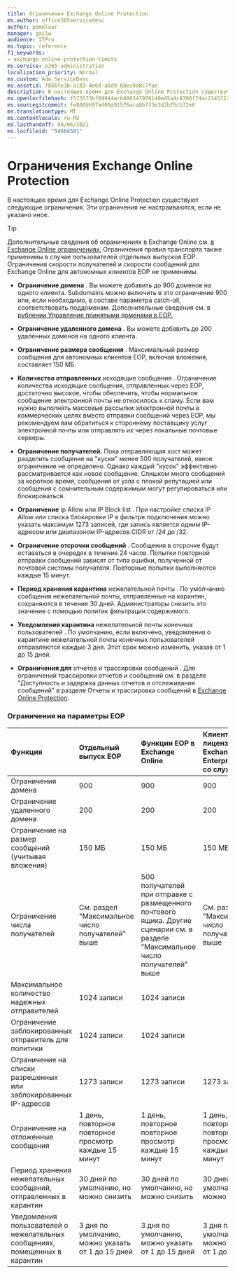 ```yaml
---
title: Ограничения Exchange Online Protection
ms.author: office365servicedesc
author: pamelaar
manager: gailw
audience: ITPro
ms.topic: reference
f1_keywords:
- exchange-online-protection-limits
ms.service: o365-administration
localization_priority: Normal
ms.custom: Adm_ServiceDesc
ms.assetid: f866fe3b-a183-4e6d-abd9-bbec0a0c7fae
description: В настоящее время для Exchange Online Protection существуют следующие ограничения. Эти ограничения не настраиваются, если не указано иное.
ms.openlocfilehash: f573f73bf69944ecb400347978140e45a4c8700f74ac214572228ae83fc3c7fb
ms.sourcegitcommit: fe808bb97ad09a91576aca8b733e3d2b75cb72e6
ms.translationtype: MT
ms.contentlocale: ru-RU
ms.lasthandoff: 08/06/2021
ms.locfileid: "54664501"
---
```

# <a name="exchange-online-protection-limits"></a>Ограничения Exchange Online Protection

В настоящее время для Exchange Online Protection существуют следующие ограничения. Эти ограничения не настраиваются, если не указано иное. 
  
> [!TIP]
> Дополнительные сведения об ограничениях в Exchange Online см. [в Exchange Online ограничениях.](../exchange-online-service-description/exchange-online-limits.md) Ограничения правил транспорта также применимы в случае пользователей отдельных выпусков EOP. Ограничения скорости получателей и скорости сообщений для Exchange Online для автономных клиентов EOP не применимы. 
  
- **Ограничение домена** . Вы можете добавить до 900 доменов на одного клиента. Subdomains можно включить в это ограничение 900 или, если необходимо, в составе параметра catch-all, соответствовать поддоменам. Дополнительные сведения см. в [рублении Управление принятыми доменами в EOP.](/microsoft-365/security/office-365-security/exchange-online-protection-overview)

- **Ограничение удаленного домена** . Вы можете добавить до 200 удаленных доменов на одного клиента.
    
- **Ограничение размера сообщения** . Максимальный размер сообщения для автономных клиентов EOP, включая вложения, составляет 150 МБ. 
    
- **Количество отправленных** исходящие сообщения . Ограничение количества исходящие сообщения, отправленных через EOP, достаточно высокое, чтобы обеспечить, чтобы нормальное сообщение электронной почты не относилось к спаму. Если вам нужно выполнять массовые рассылки электронной почты в коммерческих целях вместо отправки сообщений через EOP, мы рекомендуем вам обратиться к стороннему поставщику услуг электронной почты или отправлять их через локальные почтовые серверы. 
    
- **Ограничение получателей.** Пока отправляющая хост может разделить сообщение на "куски" менее 500 получателей, явное ограничение не определено. Однако каждый "кусок" эффективно рассматривается как новое сообщение. Слишком много сообщений за короткое время, сообщения от узла с плохой репутацией или сообщения с сомнительным содержимым могут регулироваться или блокироваться. 
    
- **Ограничение** ip Allow или IP Block list . При настройке списка IP Allow или списка блокировки IP в фильтре подключения можно указать максимум 1273 записей, где запись является одним IP-адресом или диапазоном IP-адресов CIDR от /24 до /32. 
    
- **Ограничение отсрочки сообщений** . Сообщения в отсрочке будут оставаться в очередях в течение 24 часов. Попытки повторной отправки сообщений зависят от типа ошибки, полученной от почтовой системы получателя. Повторные попытки выполняются каждые 15 минут. 
    
- **Период хранения карантина** нежелательной почты . По умолчанию сообщения нежелательной почты, отправленные на карантин, сохраняются в течение 30 дней. Администраторы снизить это значение с помощью политик фильтрации содержимого. 
    
- **Уведомления карантина** нежелательной почты конечных пользователей . По умолчанию, если включено, уведомления о карантине нежелательной почты конечных пользователей отправляются каждые 3 дня. Этот срок можно изменить, указав от 1 до 15 дней. 
    
- **Ограничения для** отчетов и трассировки сообщений . Для ограничений трассировки отчетов и сообщений см. в разделе "Доступность и задержка данных отчетов и отслеживания сообщений" в разделе Отчеты и трассировка сообщений в [Exchange Online Protection](/microsoft-365/security/office-365-security/reporting-and-message-trace-in-exchange-online-protection).
    
### <a name="limits-across-eop-options"></a>Ограничения на параметры EOP

| Функция | Отдельный выпуск EOP | Функции EOP в Exchange Online | Клиентская лицензия Exchange Enterprise CAL со службами |
|:-----|:-----|:-----|:-----|
|Ограничения домена  <br/> |900  <br/> |900  <br/> |900  <br/> |
|Ограничение удаленного домена  <br/> |200  <br/> |200  <br/> |200  <br/> |
|Ограничение на размер сообщений (учитывая вложения)  <br/> |150 МБ  <br/> |150 МБ  <br/> |150 МБ  <br/> |
|Ограничение числа получателей  <br/> |См. раздел "Максимальное число получателей" выше  <br/> |500 получателей при отправке с размещенного почтового ящика. Другие сценарии см. в разделе "Максимальное число получателей" выше  <br/> |См. раздел "Максимальное число получателей" выше  <br/> |
|Максимальное количество надежных отправителей  <br/> |1024 записи  <br/> |1024 записи  <br/> ||
|Ограничение заблокированных отправитель для политики  <br/> |1024 записи  <br/> |1024 записи  <br/> ||
|Ограничение на списки разрешенных или заблокированных IP-адресов  <br/> |1273 записи  <br/> |1273 записи  <br/> |1273 записи  <br/> |
|Ограничение на отложенные сообщения  <br/> |1 день, повторное повторное просмотр каждые 15 минут  <br/> |1 день, повторное повторное просмотр каждые 15 минут  <br/> |1 день, повторное повторное просмотр каждые 15 минут  <br/> |
|Период хранения нежелательных сообщений, отправленных в карантин  <br/> |30 дней по умолчанию, но можно снизить  <br/> |30 дней по умолчанию, но можно снизить  <br/> |30 дней по умолчанию, но можно снизить  <br/> |
|Уведомления пользователей о нежелательных сообщениях, помещенных в карантин  <br/> |3 дня по умолчанию, можно указать от 1 до 15 дней  <br/> |3 дня по умолчанию, можно указать от 1 до 15 дней  <br/> |3 дня по умолчанию, можно указать от 1 до 15 дней  <br/> |
